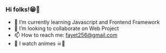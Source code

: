 ### Hi folks!😁👋

- 🌱 I’m currently learning Javascript and Frontend Framework
- 👯 I’m looking to collaborate on Web Project
- 📫 How to reach me: fayet256@gmail.com
- 🤺 I watch animes ☠🚢
